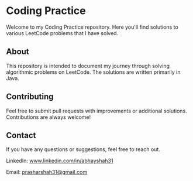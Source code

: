 # Coding Practice

Welcome to my Coding Practice repository. Here you'll find solutions to various LeetCode problems that I have solved.

## About

This repository is intended to document my journey through solving algorithmic problems on LeetCode. The solutions are written primarily in Java.

## Contributing
Feel free to submit pull requests with improvements or additional solutions. Contributions are always welcome!

## Contact
If you have any questions or suggestions, feel free to reach out.

LinkedIn: www.linkedin.com/in/abhayshah31

Email: prasharshah31@gmail.com
